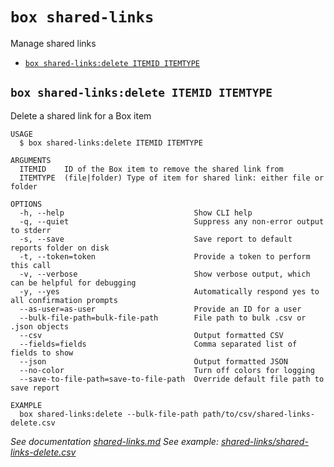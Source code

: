 `box shared-links`
===========

Manage shared links

* [`box shared-links:delete ITEMID ITEMTYPE`](#box-shared-linksdelete-itemid-itemtype)



## `box shared-links:delete ITEMID ITEMTYPE`

Delete a shared link for a Box item

```
USAGE
  $ box shared-links:delete ITEMID ITEMTYPE

ARGUMENTS
  ITEMID    ID of the Box item to remove the shared link from
  ITEMTYPE  (file|folder) Type of item for shared link: either file or folder

OPTIONS
  -h, --help                             Show CLI help
  -q, --quiet                            Suppress any non-error output to stderr
  -s, --save                             Save report to default reports folder on disk
  -t, --token=token                      Provide a token to perform this call
  -v, --verbose                          Show verbose output, which can be helpful for debugging
  -y, --yes                              Automatically respond yes to all confirmation prompts
  --as-user=as-user                      Provide an ID for a user
  --bulk-file-path=bulk-file-path        File path to bulk .csv or .json objects
  --csv                                  Output formatted CSV
  --fields=fields                        Comma separated list of fields to show
  --json                                 Output formatted JSON
  --no-color                             Turn off colors for logging
  --save-to-file-path=save-to-file-path  Override default file path to save report

EXAMPLE
  box shared-links:delete --bulk-file-path path/to/csv/shared-links-delete.csv
```

_See documentation [shared-links.md](https://github.com/box/boxcli/blob/main/docs/shared-links.md#box-shared-linksdelete-itemid-itemtype)_
_See example: [shared-links/shared-links-delete.csv](shared-links-delete.csv)_
